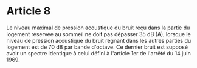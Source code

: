 # Article 8

Le niveau maximal de pression acoustique du bruit reçu dans la partie du logement réservée au sommeil ne doit pas dépasser 35 dB (A), lorsque le niveau de pression acoustique du bruit régnant dans les autres parties du logement est de 70 dB par bande d'octave. Ce dernier bruit est supposé avoir un spectre identique à celui défini à l'article 1er de l'arrêté du 14 juin 1969.
